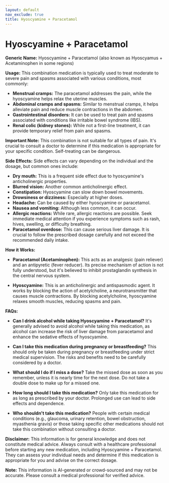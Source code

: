 ```yaml
---
layout: default
nav_exclude: true
title: Hyoscyamine + Paracetamol
---
```


# Hyoscyamine + Paracetamol

**Generic Name:** Hyoscyamine + Paracetamol (also known as Hyoscyamus + Acetaminophen in some regions)

**Usage:** This combination medication is typically used to treat moderate to severe pain and spasms associated with various conditions,  most commonly:

* **Menstrual cramps:**  The paracetamol addresses the pain, while the hyoscyamine helps relax the uterine muscles.
* **Abdominal cramps and spasms:**  Similar to menstrual cramps, it helps alleviate pain and reduce muscle contractions in the abdomen.
* **Gastrointestinal disorders:** It can be used to treat pain and spasms associated with conditions like irritable bowel syndrome (IBS).
* **Renal colic (kidney stones):**  While not a first-line treatment, it can provide temporary relief from pain and spasms.

**Important Note:** This combination is not suitable for all types of pain.  It's crucial to consult a doctor to determine if this medication is appropriate for your specific condition.  Self-treating can be dangerous.


**Side Effects:**  Side effects can vary depending on the individual and the dosage, but common ones include:

* **Dry mouth:** This is a frequent side effect due to hyoscyamine's anticholinergic properties.
* **Blurred vision:** Another common anticholinergic effect.
* **Constipation:**  Hyoscyamine can slow down bowel movements.
* **Drowsiness or dizziness:**  Especially at higher doses.
* **Headache:**  Can be caused by either hyoscyamine or paracetamol.
* **Nausea and vomiting:** Although less common, it can occur.
* **Allergic reactions:**  While rare, allergic reactions are possible. Seek immediate medical attention if you experience symptoms such as rash, hives, swelling, or difficulty breathing.
* **Paracetamol overdose:** This can cause serious liver damage.  It is crucial to follow the prescribed dosage carefully and not exceed the recommended daily intake.


**How it Works:**

* **Paracetamol (Acetaminophen):** This acts as an analgesic (pain reliever) and an antipyretic (fever reducer). Its precise mechanism of action is not fully understood, but it's believed to inhibit prostaglandin synthesis in the central nervous system.

* **Hyoscyamine:** This is an anticholinergic and antispasmodic agent. It works by blocking the action of acetylcholine, a neurotransmitter that causes muscle contractions.  By blocking acetylcholine, hyoscyamine relaxes smooth muscles, reducing spasms and pain.


**FAQs:**

* **Can I drink alcohol while taking Hyoscyamine + Paracetamol?**  It's generally advised to avoid alcohol while taking this medication, as alcohol can increase the risk of liver damage from paracetamol and enhance the sedative effects of hyoscyamine.

* **Can I take this medication during pregnancy or breastfeeding?**  This should only be taken during pregnancy or breastfeeding under strict medical supervision.  The risks and benefits need to be carefully considered by a doctor.

* **What should I do if I miss a dose?**  Take the missed dose as soon as you remember, unless it is nearly time for the next dose. Do not take a double dose to make up for a missed one.

* **How long should I take this medication?**  Only take this medication for as long as prescribed by your doctor.  Prolonged use can lead to side effects and dependence.

* **Who shouldn't take this medication?**  People with certain medical conditions (e.g., glaucoma, urinary retention, bowel obstruction, myasthenia gravis) or those taking specific other medications should not take this combination without consulting a doctor.


**Disclaimer:** This information is for general knowledge and does not constitute medical advice.  Always consult with a healthcare professional before starting any new medication, including Hyoscyamine + Paracetamol. They can assess your individual needs and determine if this medication is appropriate for you and advise on the correct dosage.


**Note:** This information is AI-generated or crowd-sourced and may not be accurate. Please consult a medical professional for verified advice.